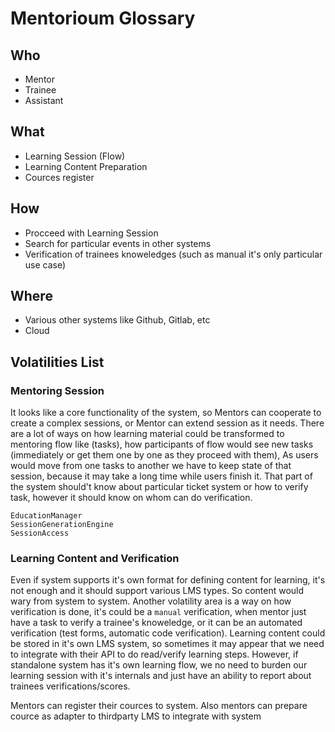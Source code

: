 # Mentorioum Glossary

## Who

* Mentor
* Trainee
* Assistant

## What

* Learning Session (Flow)
* Learning Content Preparation
* Cources register

## How

* Procceed with Learning Session
* Search for particular events in other systems
* Verification of trainees knoweledges (such as manual it's only particular use case)

## Where

* Various other systems like Github, Gitlab, etc
* Cloud

## Volatilities List

### Mentoring Session

It looks like a core functionality of the system, so Mentors can cooperate to
create a complex sessions, or Mentor can extend session as it needs. There are a lot of ways on how learning material could be
transformed to mentoring flow like (tasks), how participants of flow would see new tasks (immediately or get them one by one as they proceed with them),
As users would move from one tasks to another we have to keep state of that session, because it may take a long time while users finish it.
That part of the system should't know about particular ticket system or how to verify task, however it should know on whom can
do verification.

```
EducationManager
SessionGenerationEngine
SessionAccess

```

### Learning Content and Verification

Even if system supports it's own format for defining content for learning, it's not enough and it should support
various LMS types. So content would wary from system to system. Another volatility area is a way on how verification
is done, it's could be a `manual` verification, when mentor just have a task to verify a trainee's knoweledge, or
it can be an automated verification (test forms, automatic code verification).
Learning content could be stored in it's own LMS system, so sometimes it may appear that we need to integrate
with their API to do read/verify learning steps. However, if standalone system has it's own learning flow,
we no need to burden our learning session with it's internals and just have an ability to report about trainees
verifications/scores.

Mentors can register their cources to system. Also mentors can prepare cource as adapter to thirdparty LMS to integrate with
system
